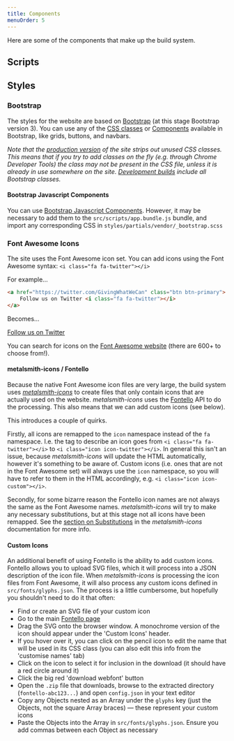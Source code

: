 ```yaml
---
title: Components
menuOrder: 5
---
```


Here are some of the components that make up the build system.

## Scripts

## Styles

### Bootstrap

The styles for the website are based on [Bootstrap](http://getbootstrap.com/) (at this stage Bootstrap version 3). You can use any of the [CSS classes](http://getbootstrap.com/css) or [Components](http://getbootstrap.com/components) available in Bootstrap, like grids, buttons, and navbars.

*Note that the [production version](/build-system/environment#process-env-env) of the site strips out unused CSS classes. This means that if you try to add classes on the fly (e.g. through Chrome Developer Tools) the class may not be present in the CSS file, unless it is already in use somewhere on the site. [Development builds](/build-system/environment#process-env-env) include all Bootstrap classes.*

#### Bootstrap Javascript Components

You can use [Bootstrap Javascript Components](http://getbootstrap.com/javascript). However, it may be necessary to add them to the `src/scripts/app.bundle.js` bundle, and import any corresponding CSS in `styles/partials/vendor/_bootstrap.scss`

### Font Awesome Icons

The site uses the Font Awesome icon set. You can add icons using the Font Awesome syntax: `<i class="fa fa-twitter"></i>`

For example...

```html
<a href="https://twitter.com/GivingWhatWeCan" class="btn btn-primary">
	Follow us on Twitter <i class="fa fa-twitter"></i>
</a>
```

Becomes...

<a href="https://twitter.com/GivingWhatWeCan" class="btn btn-primary">
	Follow us on Twitter <i class="fa fa-twitter"></i>
</a>

You can search for icons on the [Font Awesome website](http://fontawesome.io/icons/) (there are 600+ to choose from!).

#### metalsmith-icons / Fontello

Because the native Font Awesome icon files are very large, the build system uses *[metalsmith-icons](https://www.npmjs.com/package/metalsmith-icons)* to create files that only contain icons that are actually used on the website. *metalsmith-icons* uses the [Fontello](https://github.com/fontello/fontello#developers-api) API to do the processing. This also means that we can add custom icons (see below).

This introduces a couple of quirks. 

Firstly, all icons are remapped to the `icon` namespace instead of the `fa` namespace. I.e. the tag to describe an icon goes from `<i class="fa fa-twitter"></i>` to `<i class="icon icon-twitter"></i>`. In general this isn't an issue, because *metalsmith-icons* will update the HTML automatically, however it's something to be aware of. Custom icons (i.e. ones that are not in the Font Awesome set) will always use the `icon` namespace, so you will have to refer to them in the HTML accordingly, e.g. `<i class="icon icon-custom"></i>`.

Secondly, for some bizarre reason the Fontello icon names are not always the same as the Font Awesome names. *metalsmith-icons* will try to make any necessary substitutions, but at this stage not all icons have been remapped. See the [section on Substitutions](https://www.npmjs.com/package/metalsmith-icons#substitutions-object) in the *metalsmith-icons* documentation for more info. 


#### Custom Icons

An additional benefit of using Fontello is the ability to add custom icons. Fontello allows you to upload SVG files, which it will process into a JSON description of the icon file. When *metalsmith-icons* is processing the icon files from Font Awesome, it will also process any custom icons defined in `src/fonts/glyphs.json`. The process is a little cumbersome, but hopefully you shouldn't need to do it that often:

- Find or create an SVG file of your custom icon
- Go to the main [Fontello page](http://fontello.com/)
- Drag the SVG onto the browser window. A monochrome version of the icon should appear under the 'Custom Icons' header.
- If you hover over it, you can click on the pencil icon to edit the name that will be used in its CSS class (you can also edit this info from the 'customise names' tab)
- Click on the icon to select it for inclusion in the download (it should have a red circle around it)
- Click the big red 'download webfont' button
- Open the `.zip` file that downloads, browse to the extracted directory (`fontello-abc123...`) and open `config.json` in your text editor
- Copy any Objects nested as an Array under the `glyphs` key (just the Objects, not the square Array braces) — these represent your custom icons
- Paste the Objects into the Array in `src/fonts/glyphs.json`. Ensure you add commas between each Object as necessary


